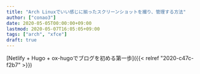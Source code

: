 ```yaml
---
title: "Arch Linuxでいい感じに揃ったスクリーンショットを撮り、管理する方法"
author: ["conao3"]
date: 2020-05-05T00:00:00+09:00
lastmod: 2020-05-07T16:05:05+09:00
tags: ["arch", "xfce"]
draft: true
---
```


[Netlify + Hugo + ox-hugoでブログを初める第一歩]({{< relref "2020-c47c-f2b7" >}})
